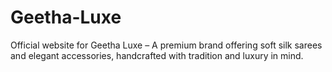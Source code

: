 # Geetha-Luxe
Official website for Geetha Luxe – A premium brand offering soft silk sarees and elegant accessories, handcrafted with tradition and luxury in mind.
